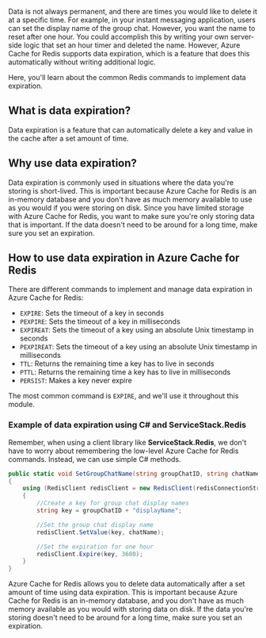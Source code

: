 Data is not always permanent, and there are times you would like to delete it at a specific time. For example, in your instant messaging application, users can set the display name of the group chat. However, you want the name to reset after one hour. You could accomplish this by writing your own server-side logic that set an hour timer and deleted the name. However, Azure Cache for Redis supports data expiration, which is a feature that does this automatically without writing additional logic.

Here, you'll learn about the common Redis commands to implement data expiration.

## What is data expiration?

Data expiration is a feature that can automatically delete a key and value in the cache after a set amount of time.

## Why use data expiration?

Data expiration is commonly used in situations where the data you're storing is short-lived.  This is important because Azure Cache for Redis is an in-memory database and you don't have as much memory available to use as you would if you were storing on disk. Since you have limited storage with Azure Cache for Redis, you want to make sure you're only storing data that is important. If the data doesn't need to be around for a long time, make sure you set an expiration.

## How to use data expiration in Azure Cache for Redis

There are different commands to implement and manage data expiration in Azure Cache for Redis:

- `EXPIRE`: Sets the timeout of a key in seconds
- `PEXPIRE`: Sets the timeout of a key in milliseconds
- `EXPIREAT`: Sets the timeout of a key using an absolute Unix timestamp in seconds
- `PEXPIREAT`: Sets the timeout of a key using an absolute Unix timestamp in milliseconds
- `TTL`: Returns the remaining time a key has to live in seconds
- `PTTL`: Returns the remaining time a key has to live in milliseconds
- `PERSIST`: Makes a key never expire

The most common command is `EXPIRE`, and we'll use it throughout this module.

### Example of data expiration using C# and ServiceStack.Redis

Remember, when using a client library like **ServiceStack.Redis**, we don't have to worry about remembering the low-level Azure Cache for Redis commands. Instead, we can use simple C# methods.

```csharp
public static void SetGroupChatName(string groupChatID, string chatName)
{
    using (RedisClient redisClient = new RedisClient(redisConnectionString))
    {
        //Create a key for group chat display names
        string key = groupChatID + "displayName";

        //Set the group chat display name
        redisClient.SetValue(key, chatName);

        //Set the expiration for one hour
        redisClient.Expire(key, 3600);
    }
}
```

Azure Cache for Redis allows you to delete data automatically after a set amount of time using data expiration. This is important because Azure Cache for Redis is an in-memory database, and you don't have as much memory available as you would with storing data on disk. If the data you're storing doesn't need to be around for a long time, make sure you set an expiration.